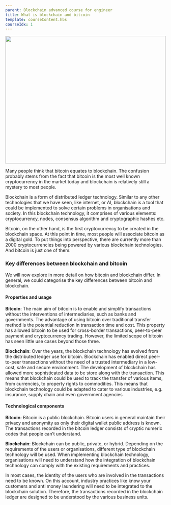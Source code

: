 ```yaml
---
parent: Blockchain advanced course for engineer
title: What is blockchain and bitcoin
template: courseContent.hbs
courseIdx: 1
---
```


 <img src="/img/courses/bc-adv/Bitcoin-&-blockchain.png"  style="width:100%; height: 400px; align-content: center; "/>

Many people think that bitcoin equates to blockchain. The confusion probably stems from the fact that bitcoin is the most well known cryptocurrency in the market today and blockchain is relatively still a mystery to most people.

Blockchain is a form of distributed ledger technology. Similar to any other technologies that we have seen, like internet, or AI, blockchain is a tool that could be implemented to solve certain problems in organisations and society. In this blockchain technology, it comprises of various elements: cryptocurrency, nodes, consensus algorithm and cryptographic hashes etc.

Bitcoin, on the other hand, is the first cryptocurrency to be created in the blockchain space. At this point in time, most people will associate bitcoin as a digital gold. To put things into perspective, there are currently more than 2000 cryptocurrencies being powered by various blockchain technologies. And bitcoin is just one of them.

### Key differences between blockchain and bitcoin
We will now explore in more detail on how bitcoin and blockchain differ. In general, we could categorise the key differences between bitcoin and blockchain.

#### Properties and usage
__Bitcoin__: The main aim of bitcoin is to enable and simplify transactions without the interventions of intermediaries, such as banks and governments. The advantage of using bitcoin over traditional transfer method is the potential reduction in transaction time and cost. This property has allowed bitcoin to be used for cross-border transactions, peer-to-peer payment and cryptocurrency trading. However, the limited scope of bitcoin has seen little use cases beyond those three.

__Blockchain__: Over the years, the blockchain technology has evolved from the distributed ledger use for bitcoin. Blockchain has enabled direct peer-to-peer transactions without the need of a trusted intermediary in a low-cost, safe and secure environment. The development of blockchain has allowed more sophisticated data to be store along with the transaction. This means that blockchain could be used to track the transfer of various items, from currencies, to property rights to commodities.  This means that blockchain technology could be adapted to cater to various industries, e.g. insurance, supply chain and even government agencies

#### Technological components
__Bitcoin__: Bitcoin is a public blockchain. Bitcoin users in general maintain their privacy and anonymity as only their digital wallet public address is known. The transactions recorded in the bitcoin ledger consists of cryptic numeric codes that people can’t understand.

__Blockchain__:  Blockchain can be public, private, or hybrid. Depending on the requirements of the users or organisations, different type of blockchain technology will be used. When implementing blockchain technology, organisations will need to understand how the integration of blockchain technology can comply with the existing requirements and practices.

In most cases, the identity of the users who are involved in the transactions need to be known. On this account, industry practices like know your customers and anti money laundering will need to be integrated to the blockchain solution. Therefore, the transactions recorded in the blockchain ledger are designed to be understood by the various business units.  

